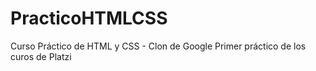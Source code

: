 # PracticoHTMLCSS
Curso Práctico de HTML y CSS - Clon de Google
Primer práctico de los curos de Platzi
